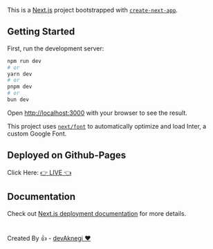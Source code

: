 This is a [Next.js](https://nextjs.org/) project bootstrapped with [`create-next-app`](https://github.com/vercel/next.js/tree/canary/packages/create-next-app).


## Getting Started

First, run the development server:

```bash
npm run dev
# or
yarn dev
# or
pnpm dev
# or
bun dev
```

Open [http://localhost:3000](http://localhost:3000) with your browser to see the result.

This project uses [`next/font`](https://nextjs.org/docs/basic-features/font-optimization) to automatically optimize and load Inter, a custom Google Font.

## Deployed on Github-Pages

Click Here: [👉 LIVE 👈](https://notification-page-wine.vercel.app/)

## Documentation
Check out [Next.js deployment documentation](https://nextjs.org/docs/deployment) for more details.



#
Created By 👍 - [devAknegi ❤️](https://github.com/devaknegi) 
